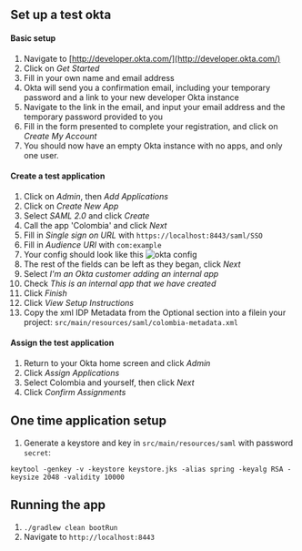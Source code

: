 ## Set up a test okta

#### Basic setup
1. Navigate to [http://developer.okta.com/](http://developer.okta.com/)
1. Click on *Get Started*
1. Fill in your own name and email address
1. Okta will send you a confirmation email, including your temporary password and a link to your new developer Okta instance
1. Navigate to the link in the email, and input your email address and the temporary password provided to you
1. Fill in the form presented to complete your registration, and click on *Create My Account*
1. You should now have an empty Okta instance with no apps, and only one user.

#### Create a test application
1. Click on *Admin*, then *Add Applications*
1. Click on *Create New App*
1. Select *SAML 2.0* and click *Create*
1. Call the app 'Colombia' and click *Next*
1. Fill in *Single sign on URL* with `https://localhost:8443/saml/SSO`
1. Fill in *Audience URI* with `com:example`
1. Your config should look like this ![okta config](okta-config-page.png)
1. The rest of the fields can be left as they began, click *Next*
1. Select *I'm an Okta customer adding an internal app*
1. Check *This is an internal app that we have created*
1. Click *Finish*
1. Click *View Setup Instructions*
1. Copy the xml IDP Metadata from the Optional section into a filein your project: `src/main/resources/saml/colombia-metadata.xml`

#### Assign the test application
1. Return to your Okta home screen and click *Admin*
1. Click *Assign Applications*
1. Select Colombia and yourself, then click *Next*
1. Click *Confirm Assignments*

## One time application setup

1. Generate a keystore and key in `src/main/resources/saml` with password `secret`:

`keytool -genkey -v -keystore keystore.jks -alias spring -keyalg RSA -keysize 2048 -validity 10000`

## Running the app

1. `./gradlew clean bootRun`
1. Navigate to `http://localhost:8443`
